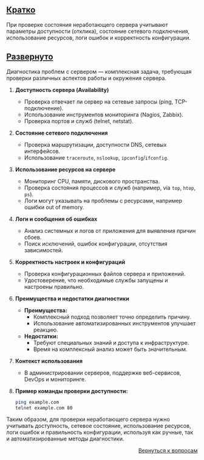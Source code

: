 ## <u>Кратко</u>

При проверке состояния неработающего сервера учитывают параметры доступности (отклика), состояние сетевого подключения,
использование ресурсов, логи ошибок и корректность конфигурации.

## <u>Развернуто</u>

Диагностика проблем с сервером — комплексная задача, требующая проверки различных аспектов работы и окружения сервера.

1. **Доступность сервера (Availability)**
    - Проверка отвечает ли сервер на сетевые запросы (ping, TCP-подключение).
    - Использование инструментов мониторинга (Nagios, Zabbix).
    - Проверка портов и служб (telnet, netstat).

2. **Состояние сетевого подключения**
    - Проверка маршрутизации, доступности DNS, сетевых интерфейсов.
    - Использование `traceroute`, `nslookup`, `ipconfig`/`ifconfig`.

3. **Использование ресурсов на сервере**
    - Мониторинг CPU, памяти, дискового пространства.
    - Проверка состояния процессов и служб (например, via `top`, `htop`, `ps`).
    - Логи могут указывать на проблемы с ресурсами, например ошибки out of memory.

4. **Логи и сообщения об ошибках**
    - Анализ системных и логов от приложения для выявления причин сбоев.
    - Поиск исключений, ошибок конфигурации, отсутствия зависимостей.

5. **Корректность настроек и конфигураций**
    - Проверка конфигурационных файлов сервера и приложений.
    - Удостоверение, что необходимые службы запущены и настроены правильно.

6. **Преимущества и недостатки диагностики**
    - **Преимущества:**
        - Комплексный подход позволяет точно определить причину.
        - Использование автоматизированных инструментов улучшает реакцию.
    - **Недостатки:**
        - Требуют специальных знаний и доступа к инфраструктуре.
        - Время на комплексный анализ может быть значительным.

7. **Контекст использования**
    - В администрировании серверов, поддержке веб-сервисов, DevOps и мониторинге.

8. **Пример команды проверки доступности:**
    ```bash
    ping example.com
    telnet example.com 80
    ```

Таким образом, для проверки неработающего сервера нужно учитывать доступность, сетевое состояние, использование
ресурсов, логи ошибок и правильность конфигурации, используя как ручные, так и автоматизированные методы диагностики.

<div align="right">

[Вернуться к вопросам](../Вопросы.md)

</div>
